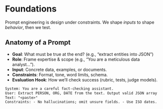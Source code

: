 # Foundations

Prompt engineering is design under constraints. We shape *inputs* to shape *behavior*, then we test.

## Anatomy of a Prompt

- **Goal**: What must be true at the end? (e.g., “extract entities into JSON”)
- **Role**: Frame expertise & scope (e.g., “You are a meticulous data analyst…”).
- **Input**: Concrete data, examples, or documents.
- **Constraints**: Format, tone, word limits, schema.
- **Evaluation Hook**: How we’ll check success (rubric, tests, judge models).

```txt
System: You are a careful fact-checking assistant.
User: Extract PERSON, ORG, DATE from the text. Output valid JSON array.
Text: "<paste>"
Constraints: - No hallucinations; omit unsure fields. - Use ISO dates.

